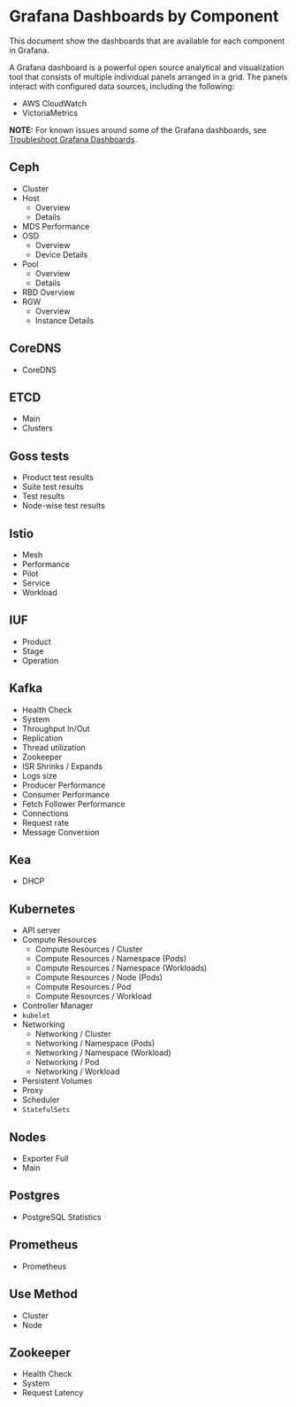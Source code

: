 # Grafana Dashboards by Component

This document show the dashboards that are available for each component in Grafana.

A Grafana dashboard is a powerful open source analytical and visualization tool that consists of multiple individual panels arranged in a grid.
The panels interact with configured data sources, including the following:

- AWS CloudWatch
- VictoriaMetrics

**NOTE:** For known issues around some of the Grafana dashboards, see [Troubleshoot Grafana Dashboards](Troubleshoot_Grafana_Dashboard.md).

## Ceph

- Cluster
- Host
  - Overview
  - Details
- MDS Performance
- OSD
  - Overview
  - Device Details
- Pool
  - Overview
  - Details
- RBD Overview
- RGW
  - Overview
  - Instance Details

## CoreDNS

- CoreDNS

## ETCD

- Main
- Clusters

## Goss tests

- Product test results
- Suite test results
- Test results
- Node-wise test results

## Istio

- Mesh
- Performance
- Pilot
- Service
- Workload

## IUF

- Product
- Stage
- Operation

## Kafka

- Health Check
- System
- Throughput In/Out
- Replication
- Thread utilization
- Zookeeper
- ISR Shrinks / Expands
- Logs size
- Producer Performance
- Consumer Performance
- Fetch Follower Performance
- Connections
- Request rate
- Message Conversion

## Kea

- DHCP

## Kubernetes

- API server
- Compute Resources
  - Compute Resources / Cluster
  - Compute Resources / Namespace (Pods)
  - Compute Resources / Namespace (Workloads)
  - Compute Resources / Node (Pods)
  - Compute Resources / Pod
  - Compute Resources / Workload
- Controller Manager
- `kubelet`
- Networking
  - Networking / Cluster
  - Networking / Namespace (Pods)
  - Networking / Namespace (Workload)
  - Networking / Pod
  - Networking / Workload
- Persistent Volumes
- Proxy
- Scheduler
- `StatefulSets`

## Nodes

- Exporter Full
- Main

## Postgres

- PostgreSQL Statistics

## Prometheus

- Prometheus

## Use Method

- Cluster
- Node

## Zookeeper

- Health Check
- System
- Request Latency
